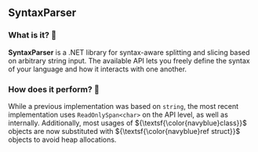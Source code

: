 ## SyntaxParser

### What is it? :star2:

**SyntaxParser** is a .NET library for syntax-aware splitting and slicing based on arbitrary string input. The available API lets you freely define the syntax of your language and how it interacts with one another.

### How does it perform? :rocket:

While a previous implementation was based on `string`, the most recent implementation uses `ReadOnlySpan<char>` on the API level, as well as internally. Additionally, most usages of ${\textsf{\color{navyblue}class}}$ objects are now substituted with ${\textsf{\color{navyblue}ref struct}}$ objects to avoid heap allocations.

